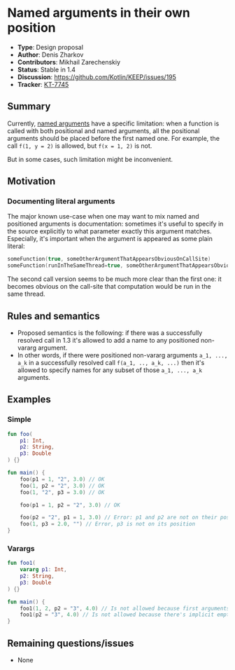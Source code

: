 # Named arguments in their own position

* **Type**: Design proposal
* **Author**: Denis Zharkov
* **Contributors**: Mikhail Zarechenskiy
* **Status**: Stable in 1.4
* **Discussion**: https://github.com/Kotlin/KEEP/issues/195
* **Tracker**: [KT-7745](https://youtrack.jetbrains.com/issue/KT-7745)

## Summary

Currently, [named arguments](https://kotlinlang.org/docs/reference/functions.html#named-arguments) have a specific limitation:
when a function is called with both positional and named arguments, all the positional arguments should be placed before
the first named one. For example, the call `f(1, y = 2)` is allowed, but `f(x = 1, 2)` is not.

But in some cases, such limitation might be inconvenient.

## Motivation

### Documenting literal arguments
The major known use-case when one may want to mix named and positioned arguments is documentation: sometimes it's useful
to specify in the source explicitly to what parameter exactly this argument matches. Especially, it's important when
the argument is appeared as some plain literal:
```kotlin
someFunction(true, someOtherArgumentThatAppearsObviousOnCallSite)
someFunction(runInTheSameThread=true, someOtherArgumentThatAppearsObviousOnCallSite)
```

The second call version seems to be much more clear than the first one: it becomes obvious on the call-site
that computation would be run in the same thread.

## Rules and semantics
- Proposed semantics is the following: if there was a successfully resolved call in 1.3 it's allowed to add a name
to any positioned non-vararg argument.
- In other words, if there were positioned non-vararg arguments `a_1, ..., a_k` in a successfully resolved call `f(a_1, .., a_k, ...)`
then it's allowed to specify names for any subset of those `a_1, ..., a_k` arguments.

## Examples

### Simple
```kotlin
fun foo(
    p1: Int,
    p2: String,
    p3: Double
) {}

fun main() {
    foo(p1 = 1, "2", 3.0) // OK
    foo(1, p2 = "2", 3.0) // OK
    foo(1, "2", p3 = 3.0) // OK

    foo(p1 = 1, p2 = "2", 3.0) // OK

    foo(p2 = "2", p1 = 1, 3.0) // Error: p1 and p2 are not on their position in the list
    foo(1, p3 = 2.0, "") // Error, p3 is not on its position
}
```

### Varargs
```kotlin
fun foo1(
    vararg p1: Int,
    p2: String,
    p3: Double
) {}

fun main() {
    foo1(1, 2, p2 = "3", 4.0) // Is not allowed because first arguments match to a vararg parameter
    foo1(p2 = "3", 4.0) // Is not allowed because there's implicit empty vararg argument in the beginning
}
```

## Remaining questions/issues
- None
